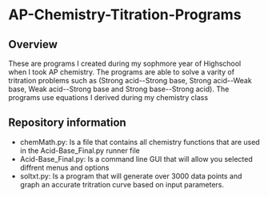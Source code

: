 # AP-Chemistry-Titration-Programs
## Overview
These are programs I created during my sophmore year of Highschool when I took AP chemistry. The programs are able to solve a varity of tritration problems such 
as (Strong acid--Strong base, Strong acid--Weak base, Weak acid--Strong base and Strong base--Strong acid). 
The programs use equations I derived during my chemistry class


## Repository information
- chemMath.py:  Is a file that contains all chemistry functions that are used in the Acid-Base_Final.py runner file
- Acid-Base_Final.py:  Is a command line GUI that will allow you selected diffrent menus and options
- soltxt.py:  Is a program that will generate over 3000 data points and graph an accurate tritration curve based on input parameters.

